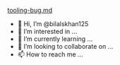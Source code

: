 [tooling-bug.md](https://github.com/bilalskhan125/bilalskhan125/files/12324718/tooling-bug.md)
- 👋 Hi, I’m @bilalskhan125
- 👀 I’m interested in ...
- 🌱 I’m currently learning ...
- 💞️ I’m looking to collaborate on ...
- 📫 How to reach me ...

<!---
bilalskhan125/bilalskhan125 is a ✨ special ✨ repository because its `README.md` (this file) appears on your GitHub profile.
You can click the Preview link to take a look at your changes.
--->
